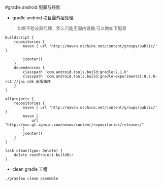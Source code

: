 #gradle android 配置与经验
* gradle android 项目最外层处理

> 如果不想设置代理，那么只能用国内镜像,可以做如下配置

```
buildscript {
    repositories {
        maven { url 'http://maven.oschina.net/content/groups/public/' }

        jcenter()
    }
    dependencies {
        classpath 'com.android.tools.build:gradle:2.1.0'
        classpath 'com.android.tools.build:gradle-experimental:0.7.0-rc1'//jni ndk 新版插件
    }
}

allprojects {
    repositories {
        maven { url 'http://maven.oschina.net/content/groups/public/' }
        maven {
            url "http://mvn.gt.igexin.com/nexus/content/repositories/releases/"
        }
        jcenter()
    }
}

task clean(type: Delete) {
    delete rootProject.buildDir
}
```


* clean gradle 工程


```
./gradlew clean assemble

```
